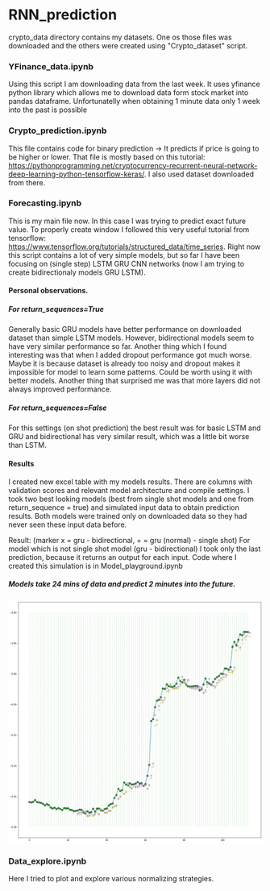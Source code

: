 # RNN_prediction

crypto_data directory contains my datasets. One os those files was downloaded and the others were created using "Crypto_dataset" script.

### YFinance_data.ipynb
Using this script I am downloading data from the last week.
It uses yfinance python library which allows me to download data form stock market into pandas dataframe. Unfortunatelly when obtaining 1 minute data only 1 week into the past is possible


### Crypto_prediction.ipynb
This file contains code for binary prediction -> It predicts if price is going to be higher or lower.
That file is mostly based on this tutorial: https://pythonprogramming.net/cryptocurrency-recurrent-neural-network-deep-learning-python-tensorflow-keras/. 
I also used dataset downloaded from there.


### Forecasting.ipynb
This is my main file now. In this case I was trying to predict exact future value. 
To properly create window I followed this very useful tutorial from tensorflow: https://www.tensorflow.org/tutorials/structured_data/time_series. 
Right now this script contains a lot of very simple models, but so far I have been focusing on (single step) LSTM GRU CNN networks (now I am trying to create bidirectionaly models GRU LSTM).

#### Personal observations.
##### For return_sequences=True
Generally basic GRU models have better performance on downloaded dataset than simple LSTM models. However, bidirectional models seem to have very similar performance so far.
Another thing which I found interesting was that when I added dropout performance got much worse. Maybe it is because dataset is already too noisy and dropout makes it impossible for model to learn some patterns. Could be worth using it with better models. Another thing that surprised me was that more layers did not always improved performance. 

##### For return_sequences=False
For this settings (on shot prediction) the best result was for basic LSTM and GRU and bidirectional has very similar result, which was a little bit worse than LSTM. 

#### Results
I created new excel table with my models results. There are columns with validation scores and relevant model architecture and compile settings. I took two best looking models (best from single shot models and one from return_sequence = true) and simulated input data to obtain prediction results. Both models were trained only on downloaded data so they had never seen these input data before. 

Result: 
(marker x = gru - bidirectional, + = gru (normal) - single shot)
For model which is not single shot model (gru - bidirectional) I took only the last prediction, because it returns an output for each input.
Code where I created this simulation is in Model_playground.ipynb

##### Models take 24 mins of data and predict 2 minutes into the future.
![alt text](https://github.com/ondrabimka/RNN_prediction/blob/main/result.png)



### Data_explore.ipynb
Here I tried to plot and explore various normalizing strategies. 
